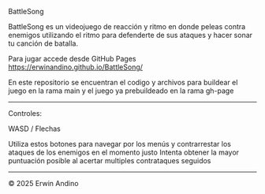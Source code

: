 BattleSong

BattleSong es un videojuego de reacción y ritmo en donde peleas contra enemigos utilizando el
ritmo para defenderte de sus ataques y hacer sonar tu canción de batalla.

Para jugar accede desde GitHub Pages https://erwinandino.github.io/BattleSong/

En este repositorio se encuentran el codigo y archivos para buildear el juego en la rama main y el juego ya prebuildeado en la rama gh-page

----------------------------------------------------------------------------------------------------------------------------------------------

Controles:

WASD / Flechas

Utiliza estos botones para navegar por los menús y contrarrestar los ataques de los enemigos en el momento justo 
Intenta obtener la mayor puntuación posible al acertar multiples contrataques seguidos

----------------------------------------------------------------------------------------------------------------------------------------------

© 2025 Erwin Andino
